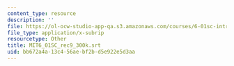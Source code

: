 ```yaml
---
content_type: resource
description: ''
file: https://ol-ocw-studio-app-qa.s3.amazonaws.com/courses/6-01sc-introduction-to-electrical-engineering-and-computer-science-i-spring-2011/bb672a4a13c456aebf2bd5e922e5d3aa_MIT6_01SC_rec9_300k.vtt
file_type: application/x-subrip
resourcetype: Other
title: MIT6_01SC_rec9_300k.srt
uid: bb672a4a-13c4-56ae-bf2b-d5e922e5d3aa
---
```


